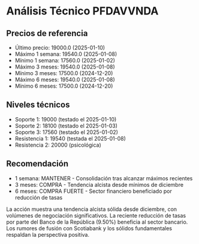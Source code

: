 # Análisis Técnico PFDAVVNDA

## Precios de referencia
- Último precio: 19000.0 (2025-01-10)
- Máximo 1 semana: 19540.0 (2025-01-08)
- Mínimo 1 semana: 17560.0 (2025-01-02)
- Máximo 3 meses: 19540.0 (2025-01-08)
- Mínimo 3 meses: 17500.0 (2024-12-20)
- Máximo 6 meses: 19540.0 (2025-01-08)
- Mínimo 6 meses: 17500.0 (2024-12-20)

## Niveles técnicos
- Soporte 1: 19000 (testado el 2025-01-10)
- Soporte 2: 18100 (testado el 2025-01-03)
- Soporte 3: 17560 (testado el 2025-01-02)
- Resistencia 1: 19540 (testada el 2025-01-08)
- Resistencia 2: 20000 (psicológica)

## Recomendación
- 1 semana: MANTENER - Consolidación tras alcanzar máximos recientes
- 3 meses: COMPRA - Tendencia alcista desde mínimos de diciembre
- 6 meses: COMPRA FUERTE - Sector financiero beneficiado por reducción de tasas

La acción muestra una tendencia alcista sólida desde diciembre, con volúmenes de negociación significativos. La reciente reducción de tasas por parte del Banco de la República (9.50%) beneficia al sector bancario. Los rumores de fusión con Scotiabank y los sólidos fundamentales respaldan la perspectiva positiva. 